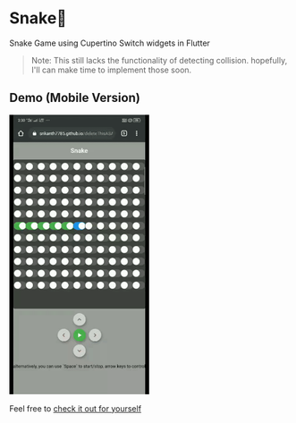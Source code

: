 # Snake🐍

Snake Game using Cupertino Switch widgets in Flutter

> Note: This still lacks the functionality of detecting collision. hopefully, I'll can make time to implement those soon.

## Demo (Mobile Version)

<img src="Demo/snake.gif" width = "250" height = "500">


Feel free to [check it out for yourself](https://srikanth7785.github.io/deleteThisASAP/#/)